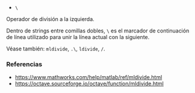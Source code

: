 - `\`

Operador de división a la izquierda.

Dentro de strings entre comillas dobles, `\` es el marcador de continuación de
línea utilizado para unir la línea actual con la siguiente.

Véase también: `mldivide`, `.\`, `ldivide`, `/`.

### Referencias

- https://www.mathworks.com/help/matlab/ref/mldivide.html
- https://octave.sourceforge.io/octave/function/mldivide.html
